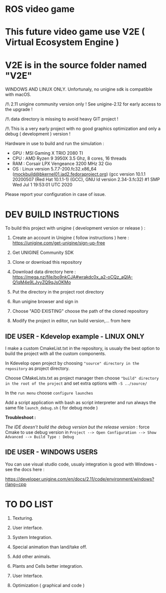 # ROS video game

# This future video game use V2E ( Virtual Ecosystem Engine )

# V2E is in the source folder named "V2E"

WINDOWS AND LINUX ONLY. Unfortunaly, no unigine sdk is compatible with macOS.

/!\ 2.11 unigine community version only ! See unigine-2.12 for early access to the upgrade !

/!\ data directory is missing to avoid heavy GIT project !

/!\ This is a very early project with no good graphics optimization and only a debug ( development ) version !   

Hardware in use to build and run the simulation :

* GPU : MSI Gaming X TRIO 2080 TI
* CPU : AMD Ryzen 9 3950X 3.5 Ghz, 8 cores, 16 threads
* RAM : Corsair LPX Vengeance 3200 MHz 32 Gio
* OS : Linux version 5.7.7-200.fc32.x86_64 (mockbuild@bkernel01.iad2.fedoraproject.org) (gcc version 10.1.1 20200507 (Red Hat 10.1.1-1) (GCC), GNU ld version 2.34-3.fc32) #1 SMP Wed Jul 1 19:53:01 UTC 2020  

Please report your configuration in case of issue.


# DEV BUILD INSTRUCTIONS

To build this project with unigine ( development version or release ) :

1. Create an account in Unigine ( follow instructions ) here : https://unigine.com/get-unigine/sign-up-free

2. Get UNIGINE Community SDK

3. Clone or download this repository

4. Download data directory here : https://mega.nz/file/bo9nkCJA#wrakdc0x_a2-oCQz_aQlA-Q1qM4e9LJvyZQ9qJsOKMo

5. Put the directory in the project root directory

5. Run unigine browser and sign in

6. Choose "ADD EXISTING" choose the path of the cloned repository

7. Modify the project in editor, run build version,... from here

## IDE USER - Kdevelop example - LINUX ONLY 

I make a custom CmakeList.txt in the repository, is usualy the best option to build the project with all the custom components.

In Kdevelop open project by choosing `"source" directory in the repository` as project directory.

Choose CMakeLists.txt as project manager then choose `"build" directory in the root of the project` and set extra options with `-S ../source/`

In the `run menu` choose `configure launches`

Add a script application with bash as script interpreter and run always the same file `launch_debug.sh` ( for debug mode )


**Troubleshoot :**

*The IDE doesn't build the debug version but the release version* : force Cmake to use debug version in `Project --> Open Configuration --> Show Advanced --> Build Type : Debug`

## IDE USER - WINDOWS USERS

You can use visual studio code, usualy integration is good with Windows - see the docs here : 

https://developer.unigine.com/en/docs/2.11/code/environment/windows?rlang=cpp

# TO DO LIST

1. Texturing.

2. User interface.

3. System Integration.

4. Special animation than land/take off.

5. Add other animals.

6. Plants and Cells better integration.

7. User Interface.

8. Optimization ( graphical and code )
